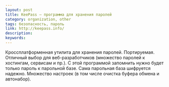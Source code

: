 ```yaml
---
layout: post
title: KeePass — программа для хранения паролей
category: organization, other
tags: безопасность, пароль
link: http://keepass.info/
description:
keywords:
---
```


<p>Кроссплатформенная утилита для хранения паролей. Портируемая. Отличный выбор для веб-разработчиков (множество паролей к хостингам, сервисам и пр.). С этой программой запомнить нужно будет только пароль к парольной базе. Сама парольная база шифруется надежно. Множество настроек (в том числе очистка буфера обмена и автонабор).</p>
